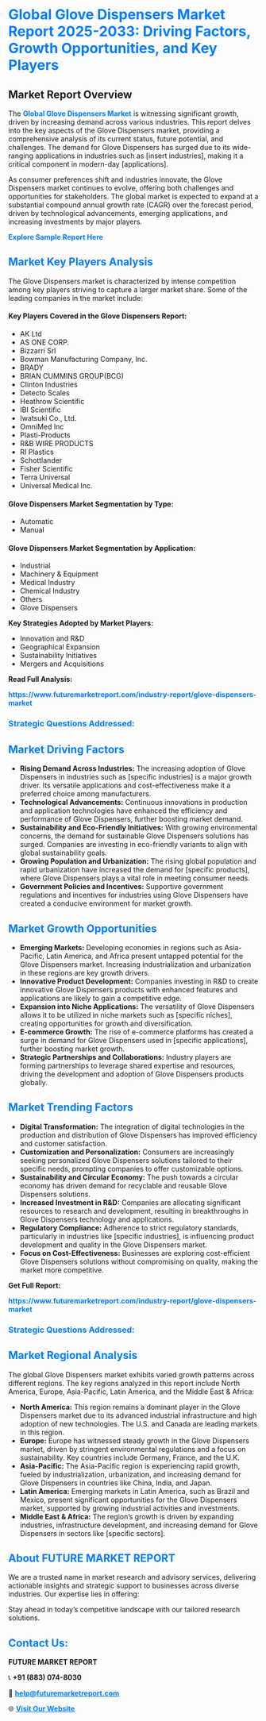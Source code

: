 <h1 style="color: #007BFF;">Global Glove Dispensers Market Report 2025-2033: Driving Factors, Growth Opportunities, and Key Players</h1>

<section id="overview">
<h2>Market Report Overview</h2>
<p>The <a href="https://www.futuremarketreport.com/industry-report/glove-dispensers-market" style="color: #007BFF; text-decoration: none;"><strong>Global Glove Dispensers Market</strong></a> is witnessing significant growth, driven by increasing demand across various industries. This report delves into the key aspects of the Glove Dispensers market, providing a comprehensive analysis of its current status, future potential, and challenges. The demand for Glove Dispensers has surged due to its wide-ranging applications in industries such as [insert industries], making it a critical component in modern-day [applications].</p>
<p>As consumer preferences shift and industries innovate, the Glove Dispensers market continues to evolve, offering both challenges and opportunities for stakeholders. The global market is expected to expand at a substantial compound annual growth rate (CAGR) over the forecast period, driven by technological advancements, emerging applications, and increasing investments by major players.</p>
</section>

<section id="overview">
<p><a href="https://www.futuremarketreport.com/request-sample/reportId=123420" style="color: #007BFF; text-decoration: none;"><strong>Explore Sample Report Here</strong></a></p>
</section>

<section id="key-players">
<h2 style="color: #007BFF;">Market Key Players Analysis</h2>
<p>The Glove Dispensers market is characterized by intense competition among key players striving to capture a larger market share. Some of the leading companies in the market include:</p>
<h4>Key Players Covered in the Glove Dispensers Report:</h4>
<ul><li>AK Ltd</li><li>AS ONE CORP.</li><li>Bizzarri Srl</li><li>Bowman Manufacturing Company, Inc.</li><li>BRADY</li><li>BRIAN CUMMINS GROUP(BCG)</li><li>Clinton Industries</li><li>Detecto Scales</li><li>Heathrow Scientific</li><li>IBI Scientific</li><li>Iwatsuki Co., Ltd.</li><li>OmniMed Inc</li><li>Plasti-Products</li><li>R&amp;B WIRE PRODUCTS</li><li>RI Plastics</li><li>Schottlander</li><li>Fisher Scientific</li><li>Terra Universal</li><li>Universal Medical Inc.</li></ul>
<h4>Glove Dispensers Market Segmentation by Type:</h4>
<ul><li>Automatic</li><li>Manual</li></ul>

<h4>Glove Dispensers Market Segmentation by Application:</h4>
<ul><li>Industrial</li><li>Machinery &amp; Equipment</li><li>Medical Industry</li><li>Chemical Industry</li><li>Others</li><li>Glove Dispensers</li></ul>
<p><strong>Key Strategies Adopted by Market Players:</strong></p>
<ul>
<li>Innovation and R&D</li>
<li>Geographical Expansion</li>
<li>Sustainability Initiatives</li>
<li>Mergers and Acquisitions</li>
</ul>
</section>

<section>
<p><strong>Read Full Analysis: </strong></p><a href="https://www.futuremarketreport.com/industry-report/glove-dispensers-market" style="color: #007BFF; text-decoration: none;"><strong>https://www.futuremarketreport.com/industry-report/glove-dispensers-market</strong></a>
<h3 style="color: #007BFF;">Strategic Questions Addressed:</h3>
</section>

<section id="driving-factors">
<h2 style="color: #007BFF;">Market Driving Factors</h2>
<ul>
<li><strong>Rising Demand Across Industries:</strong> The increasing adoption of Glove Dispensers in industries such as [specific industries] is a major growth driver. Its versatile applications and cost-effectiveness make it a preferred choice among manufacturers.</li>
<li><strong>Technological Advancements:</strong> Continuous innovations in production and application technologies have enhanced the efficiency and performance of Glove Dispensers, further boosting market demand.</li>
<li><strong>Sustainability and Eco-Friendly Initiatives:</strong> With growing environmental concerns, the demand for sustainable Glove Dispensers solutions has surged. Companies are investing in eco-friendly variants to align with global sustainability goals.</li>
<li><strong>Growing Population and Urbanization:</strong> The rising global population and rapid urbanization have increased the demand for [specific products], where Glove Dispensers plays a vital role in meeting consumer needs.</li>
<li><strong>Government Policies and Incentives:</strong> Supportive government regulations and incentives for industries using Glove Dispensers have created a conducive environment for market growth.</li>
</ul>
</section>

<section id="growth-opportunities">
<h2 style="color: #007BFF;">Market Growth Opportunities</h2>
<ul>
<li><strong>Emerging Markets:</strong> Developing economies in regions such as Asia-Pacific, Latin America, and Africa present untapped potential for the Glove Dispensers market. Increasing industrialization and urbanization in these regions are key growth drivers.</li>
<li><strong>Innovative Product Development:</strong> Companies investing in R&D to create innovative Glove Dispensers products with enhanced features and applications are likely to gain a competitive edge.</li>
<li><strong>Expansion into Niche Applications:</strong> The versatility of Glove Dispensers allows it to be utilized in niche markets such as [specific niches], creating opportunities for growth and diversification.</li>
<li><strong>E-commerce Growth:</strong> The rise of e-commerce platforms has created a surge in demand for Glove Dispensers used in [specific applications], further boosting market growth.</li>
<li><strong>Strategic Partnerships and Collaborations:</strong> Industry players are forming partnerships to leverage shared expertise and resources, driving the development and adoption of Glove Dispensers products globally.</li>
</ul>
</section>

<section id="trending-factors">
<h2 style="color: #007BFF;">Market Trending Factors</h2>
<ul>
<li><strong>Digital Transformation:</strong> The integration of digital technologies in the production and distribution of Glove Dispensers has improved efficiency and customer satisfaction.</li>
<li><strong>Customization and Personalization:</strong> Consumers are increasingly seeking personalized Glove Dispensers solutions tailored to their specific needs, prompting companies to offer customizable options.</li>
<li><strong>Sustainability and Circular Economy:</strong> The push towards a circular economy has driven demand for recyclable and reusable Glove Dispensers solutions.</li>
<li><strong>Increased Investment in R&D:</strong> Companies are allocating significant resources to research and development, resulting in breakthroughs in Glove Dispensers technology and applications.</li>
<li><strong>Regulatory Compliance:</strong> Adherence to strict regulatory standards, particularly in industries like [specific industries], is influencing product development and quality in the Glove Dispensers market.</li>
<li><strong>Focus on Cost-Effectiveness:</strong> Businesses are exploring cost-efficient Glove Dispensers solutions without compromising on quality, making the market more competitive.</li>
</ul>
</section>

<section>
<p><strong>Get Full Report: </strong></p><a href="https://www.futuremarketreport.com/industry-report/glove-dispensers-market" style="color: #007BFF; text-decoration: none;"><strong>https://www.futuremarketreport.com/industry-report/glove-dispensers-market</strong></a>
<h3 style="color: #007BFF;">Strategic Questions Addressed:</h3>
</section>


<section id="regional-analysis">
<h2 style="color: #007BFF;">Market Regional Analysis</h2>
<p>The global Glove Dispensers market exhibits varied growth patterns across different regions. The key regions analyzed in this report include North America, Europe, Asia-Pacific, Latin America, and the Middle East & Africa:</p>
<ul>
<li><strong>North America:</strong> This region remains a dominant player in the Glove Dispensers market due to its advanced industrial infrastructure and high adoption of new technologies. The U.S. and Canada are leading markets in this region.</li>
<li><strong>Europe:</strong> Europe has witnessed steady growth in the Glove Dispensers market, driven by stringent environmental regulations and a focus on sustainability. Key countries include Germany, France, and the U.K.</li>
<li><strong>Asia-Pacific:</strong> The Asia-Pacific region is experiencing rapid growth, fueled by industrialization, urbanization, and increasing demand for Glove Dispensers in countries like China, India, and Japan.</li>
<li><strong>Latin America:</strong> Emerging markets in Latin America, such as Brazil and Mexico, present significant opportunities for the Glove Dispensers market, supported by growing industrial activities and investments.</li>
<li><strong>Middle East & Africa:</strong> The region’s growth is driven by expanding industries, infrastructure development, and increasing demand for Glove Dispensers in sectors like [specific sectors].</li>
</ul>
</section>

<footer>
<h2 style="color: #007BFF;">About FUTURE MARKET REPORT</h2>
<p>We are a trusted name in market research and advisory services, delivering actionable insights and strategic support to businesses across diverse industries. Our expertise lies in offering:</p>

<p>Stay ahead in today’s competitive landscape with our tailored research solutions.</p>

<h2 style="color: #007BFF;">Contact Us:</h2>
<p><strong>FUTURE MARKET REPORT</strong></p>
<p>📞 <strong>+91 (883) 074-8030</strong></p>
<p>📧 <strong><a href="mailto:help@futuremarketreport.com" style="color: #007BFF;">help@futuremarketreport.com</a></strong></p>
<p>🌐 <strong><a href="https://www.futuremarketreport.com/" style="color: #007BFF;">Visit Our Website</a></strong></p>
</footer>